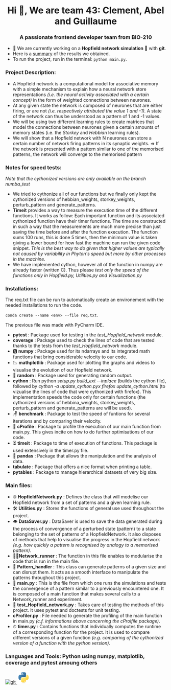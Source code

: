 <h1 align="center">Hi 👋, We are team 43: Clement, Abel and Guillaume</h1>
<h3 align="center">A passionate frontend developer team from BIO-210</h3>

- 🔭 We are currently working on a **Hopfield network simulation** 🧠 with **git**.
- Here is a [summary](https://github.com/EPFL-BIO-210/BIO-210-team-43/blob/main/summary.md) of the results we obtained.
- To run the project, run in the terminal:
`python main.py`.


<h3 align="left">Project Description: </h3>

- A Hopfield network is a computational model for associative memory with a simple mechanism to explain how a neural network store representations *(i.e. the neural activity associated with a certain concept)* in the form of weighted connections between neurones.
- At any given state the network is composed of neurones that are either firing, or are not *(i.e. respectively attributed the value 1 and -1).* A state of the network can thus be understood as a pattern of 1 and -1 values.
- We will be using two different learning rules to create matrices that model the connections between neurones given a certain amounts of memory states (i.e. the *Storkey* and *Hebbian* learning rules).
- We will show that a Hopfield network with N neurones can store a certain number of network firing patterns in its synaptic weights. ⇒ If the network is presented with a pattern similar to one of the memorised patterns, the network will converge to the memorised pattern

<h3 align="left">Notes for speed tests: </h3>

*Note that the cythonized versions are only available on the branch numba_test*

- We tried to cythonize all of our functions but we finally only kept the cythonized versions of
hebbian_weights, storkey_weights, perturb_pattern and generate_patterns.
- **Timeit** provides a way to measure the execution time of the different functions. It works as follow: Each important function and its associated cythonized function have their timer functions. The time are constructed in such a way that the measurements are much more precise than just saving the time before and after the function execution. The function sums 100 runs, this is done 5 times, then the minimum value is taken giving a lower bound for how fast the machine can run the given code snippet. *This is the best way to do given that higher values are typically not caused by variability in Phyton's speed but more by other processes in the machine.*
- We have implemented cython, however all of the function in numpy are already faster (written C). Thus please *test only the speed of the functions only in Hopfield.py, Utilities.py and Visualization.py*

<h3 align="left">Installations: </h3>

The req.txt file can be run to automatically create an environement with the needed installations to run the code.

 `conda create --name <env> --file req.txt`.

 The previous file was made with PyCharm IDE. 

- **pytest** : Package used for testing in the *test_Hopfield_network* module.
- **coverage** : Package used to check the lines of code that are tested thanks to the tests from the *test_Hopfield_network* module.
- 🅽 **numpy** : Package used for its ndarrays and its integrated math functions that bring considerable velocity to our code.
- 📉 **mathplotlib** : Package used for plotting the graphs and videos to visualise the evolution of our Hopfield network.
- 🎲 **random** : Package used for generating random output.
- **cython** : Run python *setup.py build_ext --inplace* (builds the cython file), followed by *cython -a update_cython.pyx firefox update_cython.html* (to vizualise the lines of code that were cythonized with firefox). This implementation speeds the code only for certain functions (the cythonized versions of
hebbina_weights, storkey_weights, perturb_pattern and generate_patterns are will be used).
- 🪑 **benchmark** : Package to test the speed of funtions for several iterations and by comparing their velocity.
- 👤 **cProfile** : Package to profile the execution of our main function from main.py. This gives incite on how to do further optimisations of our code.
- ⏳ **timeit** : Package to time of execution of functions. This package is used extensively in the timer.py file.
- 🐼 **pandas** : Package that allows the manipulation and the analysis of data.
- **tabulate** : Package that offers a nice format when printing a table.
- **pytables** : Package to manage hierarchical datasets of very big size.


<h3 align="left">Main files: </h3>

- 🌐 **HopfieldNetwork.py** : Defines the class that will modelise our Hopfield network from a set of patterns and a given learning rule.
- 🛠 **Utilities.py** : Stores the functions of general use used throughout the project.
- 👁 **DataSaver.py** : DataSaver is used to save the data generated during the process of convergence of a perturbed state (pattern) to a state belonging to the set of patterns of a HopfieldNetwork. It also  disposes of methods that help to visualise the progress in the Hopfield network *(e.g. how quickly a pattern is recognised by analogy to a memorised pattern)*.
- 🏃‍♂️**Network_runner** : The function in this file enables to modularise the code that is run in the main file.
- 🖖 **Pattern_handler** : This class can generate patterns of a given size and can disrupt them. It acts as a smooth interface to manipulate the patterns throughout this project.
- 🏡 **main.py** : This is the file from which one runs the simulations and tests the convergence of a pattern similar to a previously encountered one. It is composed of a main function that makes several calls to a Network_runner and experiment.
- 🧪 **test_Hopfield_network.py** : Takes care of testing the methods of this project. It uses pytest and doctests for unit testing.
- **cProfiler.py** : File needed to generate the profiling of the main function in main.py *(c.f. informations above concerning the cProlfile package)*.
- ⏱ **timer.py** : Contains functions that individually computes the runtime of a corresponding function for the project. It is used to compare different versions of a given function *(e.g. comparing of the cythonized version of a function with the python version)*.


<h3 align="left">Languages and Tools: Python using numpy, matplotlib, coverage and pytest amoung others</h3>
<p align="left">  </a> <a href="https://git-scm.com/" target="_blank" rel="noreferrer"> <img src="https://www.vectorlogo.zone/logos/git-scm/git-scm-icon.svg" alt="git" width="40" height="40"/> </a> <a href="https://www.python.org" target="_blank" rel="noreferrer"> <img src="https://raw.githubusercontent.com/devicons/devicon/master/icons/python/python-original.svg" alt="python" width="40" height="40"/> </a> </p>
